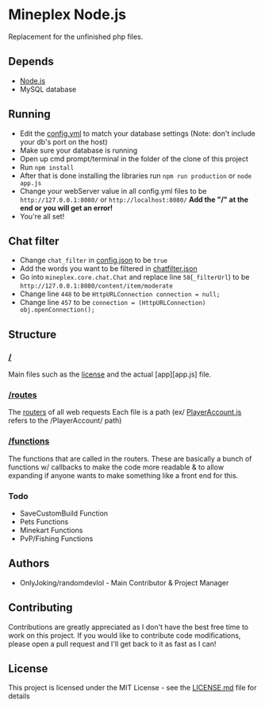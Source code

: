 # Mineplex Node.js
Replacement for the unfinished php files.

## Depends
* [Node.js](https://nodejs.org)
* MySQL database

## Running
* Edit the [config.yml](config.json) to match your database settings (Note: don't include your db's port on the host)
* Make sure your database is running
* Open up cmd prompt/terminal in the folder of the clone of this project
* Run ```npm install```
* After that is done installing the libraries run ```npm run production``` or ```node app.js```
* Change your webServer value in all config.yml files to be ```http://127.0.0.1:8080/``` or ```http://localhost:8080/``` **Add the "/" at the end or you will get an error!**
* You're all set!

## Chat filter
* Change ```chat_filter``` in [config.json](config.json) to be ```true```
* Add the words you want to be filtered in [chatfilter.json](chatfilter.json)
* Go into `mineplex.core.chat.Chat` and replace line ```58```(```_filterUrl```) to be `http://127.0.0.1:8080/content/item/moderate`
* Change line ```448``` to be ```HttpURLConnection connection = null;```
* Change line ```457``` to be ```connection = (HttpURLConnection) obj.openConnection();```

## Structure
### [/](/)
Main files such as the [license](LICENSE.md) and the actual [app][app.js] file.

### [/routes](/routes)
The [routers](https://expressjs.com/en/api.html#router) of all web requests Each file is a path (ex/ [PlayerAccount.js](/routes/PlayerAccount.js) refers to the /PlayerAccount/ path)

### [/functions](/functions)
The functions that are called in the routers. These are basically a bunch of functions w/ callbacks to make the code more readable & to allow expanding if anyone wants to make something like a front end for this.

### Todo
* SaveCustomBuild Function
* Pets Functions
* Minekart Functions
* PvP/Fishing Functions

## Authors
* OnlyJoking/randomdevlol - Main Contributor & Project Manager

## Contributing
Contributions are greatly appreciated as I don't have the best free time to work on this project. If you would like to contribute code modifications, please open a pull request and I'll get back to it as fast as I can!

## License
This project is licensed under the MIT License - see the [LICENSE.md](LICENSE.md) file for details